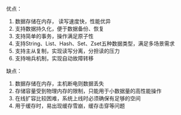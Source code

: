 优点：
1. 数据存储在内存， 读写速度快，性能优异
2. 支持数据持久化，便于数据备份、恢复
3. 支持简单的事务，操作满足原子性
4. 支持String、List、Hash、Set、Zset五种数据类型，满足多场景需求
5. 支持主从复制，实现读写分离，分担读的压力
6. 支持哨兵机制，实现自动故障转移

缺点：
1. 数据存储在内存，主机断电则数据丢失
2. 存储容量受到物理内存的限制，只能用于小数据量的高性能操作
3. 在线扩容比较困难，系统上线时必须确保有足够的空间
4. 用于缓存时，易出现缓存雪崩，缓存击穿等问题
